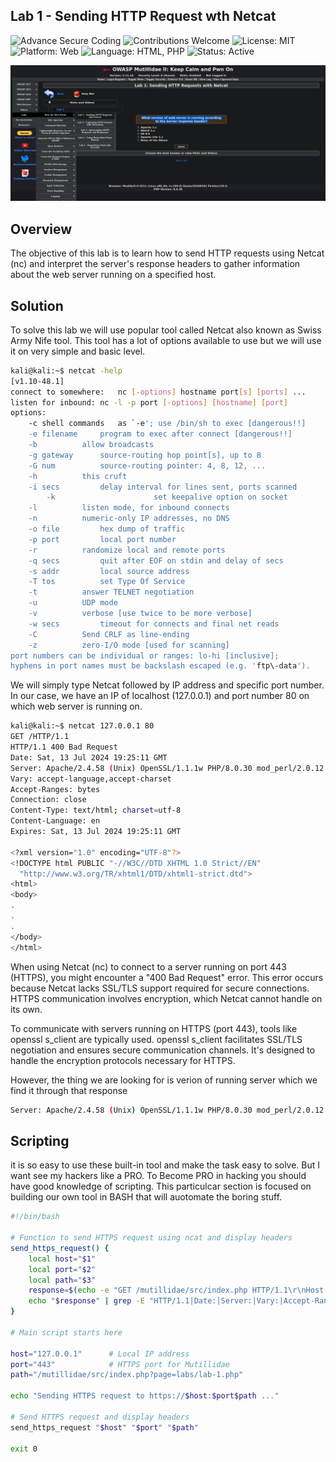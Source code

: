 ## Lab 1 - Sending HTTP Request wth Netcat
![Advance Secure Coding](https://img.shields.io/badge/Cybersecurity-Advanced-blue.svg)
![Contributions Welcome](https://img.shields.io/badge/Contributions-Welcome-brightgreen.svg)
![License: MIT](https://img.shields.io/badge/License-MIT-yellow.svg)
![Platform: Web](https://img.shields.io/badge/Platform-Web-orange.svg)
![Language: HTML, PHP](https://img.shields.io/badge/Language-HTML,%20PHP-red.svg)
![Status: Active](https://img.shields.io/badge/Status-Active-success.svg)


![Lab Image](Lab.png)

## Overview
The objective of this lab is to learn how to send HTTP requests using Netcat (nc) and interpret the server's response headers to gather information about the web server running on a specified host.

## Solution
To solve this lab we will use popular tool called Netcat also known as Swiss Army Nife tool. This tool has a lot of options available to use but we will use it on very simple and basic level.
```bash
kali@kali:~$ netcat -help
[v1.10-48.1]
connect to somewhere:	nc [-options] hostname port[s] [ports] ... 
listen for inbound:	nc -l -p port [-options] [hostname] [port]
options:
	-c shell commands	as `-e'; use /bin/sh to exec [dangerous!!]
	-e filename		program to exec after connect [dangerous!!]
	-b			allow broadcasts
	-g gateway		source-routing hop point[s], up to 8
	-G num			source-routing pointer: 4, 8, 12, ...
	-h			this cruft
	-i secs			delay interval for lines sent, ports scanned
        -k                      set keepalive option on socket
	-l			listen mode, for inbound connects
	-n			numeric-only IP addresses, no DNS
	-o file			hex dump of traffic
	-p port			local port number
	-r			randomize local and remote ports
	-q secs			quit after EOF on stdin and delay of secs
	-s addr			local source address
	-T tos			set Type Of Service
	-t			answer TELNET negotiation
	-u			UDP mode
	-v			verbose [use twice to be more verbose]
	-w secs			timeout for connects and final net reads
	-C			Send CRLF as line-ending
	-z			zero-I/O mode [used for scanning]
port numbers can be individual or ranges: lo-hi [inclusive];
hyphens in port names must be backslash escaped (e.g. 'ftp\-data').

``` 

We will simply type Netcat followed by IP address and specific port number. In our case, we have an IP of localhost (127.0.0.1) and port number 80 on which web server is running on.

```bash
kali@kali:~$ netcat 127.0.0.1 80                                                                                                        
GET /HTTP/1.1
HTTP/1.1 400 Bad Request
Date: Sat, 13 Jul 2024 19:25:11 GMT
Server: Apache/2.4.58 (Unix) OpenSSL/1.1.1w PHP/8.0.30 mod_perl/2.0.12 Perl/v5.34.1
Vary: accept-language,accept-charset
Accept-Ranges: bytes
Connection: close
Content-Type: text/html; charset=utf-8
Content-Language: en
Expires: Sat, 13 Jul 2024 19:25:11 GMT

<?xml version="1.0" encoding="UTF-8"?>
<!DOCTYPE html PUBLIC "-//W3C//DTD XHTML 1.0 Strict//EN"
  "http://www.w3.org/TR/xhtml1/DTD/xhtml1-strict.dtd">
<html>
<body>
.
.
.
</body>
</html>
```

When using Netcat (nc) to connect to a server running on port 443 (HTTPS), you might encounter a "400 Bad Request" error. This error occurs because Netcat lacks SSL/TLS support required for secure connections. HTTPS communication involves encryption, which Netcat cannot handle on its own.

To communicate with servers running on HTTPS (port 443), tools like openssl s_client are typically used. openssl s_client facilitates SSL/TLS negotiation and ensures secure communication channels. It's designed to handle the encryption protocols necessary for HTTPS.

However, the thing we are looking for is verion of running server which we find it through that response
```bash
Server: Apache/2.4.58 (Unix) OpenSSL/1.1.1w PHP/8.0.30 mod_perl/2.0.12 Perl/v5.34.1
```

## Scripting
it is so easy to use these built-in tool and make the task easy to solve. But I want see my hackers like a PRO. To Become PRO in hacking you should have good knowledge of scripting. This particulcar section is focused on building our own tool in BASH that will auotomate the boring stuff.
```bash
#!/bin/bash

# Function to send HTTPS request using ncat and display headers
send_https_request() {
    local host="$1"
    local port="$2"
    local path="$3"
    response=$(echo -e "GET /mutillidae/src/index.php HTTP/1.1\r\nHost: $host\r\nConnection: close\r\n\r\n" | openssl s_client -quiet -connect "$host":"$port")
    echo "$response" | grep -E "HTTP/1.1|Date:|Server:|Vary:|Accept-Ranges:|Connection:|Content-Type:|Content-Language:|Expires:"
}

# Main script starts here

host="127.0.0.1"      # Local IP address
port="443"            # HTTPS port for Mutillidae
path="/mutillidae/src/index.php?page=labs/lab-1.php"

echo "Sending HTTPS request to https://$host:$port$path ..."

# Send HTTPS request and display headers
send_https_request "$host" "$port" "$path"

exit 0
```
